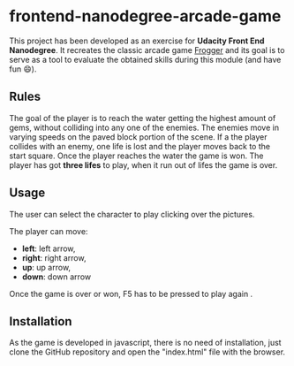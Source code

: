frontend-nanodegree-arcade-game
===============================

This project has been developed as an exercise for **Udacity Front End Nanodegree**. It recreates the classic arcade game [Frogger](http://www.classicgamesarcade.com/game/21607/frogger.html) and its goal is to serve as a tool to evaluate the obtained skills during this module (and have fun :smile:).

## Rules
The goal of the player is to reach the water getting the highest amount of gems, without colliding into any one of the enemies. The enemies move in varying speeds on the paved block portion of the scene. If a the player collides with an enemy, one life is lost and the player moves back to the start square. Once the player reaches the water the game is won. The player has got **three lifes** to play, when it run out of lifes the game is over.

## Usage
The user can select the character to play clicking over the pictures.

The player can move:
- **left**: left arrow,
- **right**: right arrow,
- **up**: up arrow,
- **down**: down arrow

Once the game is over or won, F5 has to be pressed to play again .

## Installation
As the game is developed in javascript, there is no need of installation, just clone the GitHub repository and open the "index.html" file with the browser.


